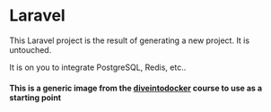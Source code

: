 # Laravel

This Laravel project is the result of generating a new project. It is untouched.

It is on you to integrate PostgreSQL, Redis, etc..


#### This is a generic image from the [diveintodocker](https://www.udemy.com/course/hands-on-with-docker-and-docker-compose/) course to use as a starting point

